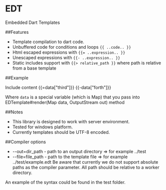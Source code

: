 # EDT

Embedded Dart Templates

##Features
  * Template compilation to dart code.
  * Unbuffered code for conditions and loops `{{ ..code.. }}`
  * Html escaped expressions with `{{= ..expression.. }}`
  * Unescaped expressions with `{{- ..expression.. }}`
  * Static includes support with `{{> relative_path }}` where path is relative from a base template

##Example
  <div>
	<span>Include content</span>
	<span>{{=data["third"]}}</span>
	<span>{{-data["forth"]}}</span>
  </div>
  
  Where `data` is a special variable (which is Map) that you pass into EDTemplate#render(Map data, OutputStream out) method 
    
##Notes  
  * This library is designed to work with server environment.
  * Tested for windows platform.
  * Currently templates should be UTF-8 encoded.

##Compiler options
  * --out=dir_path - path to an output directory => for example ../test
  * --file=file_path - path to the template file => for example ../test/example.edt
Be aware that currently we do not support absolute paths as the compiler parameter. 
All path should be relative to a worker directory.

An example of the syntax could be found in the test folder.
